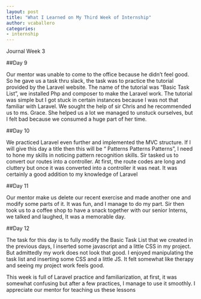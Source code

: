 ```yaml
---
layout: post
title: "What I Learned on My Third Week of Internship"
author: vcaballero
categories: 
- internship
---
```

Journal Week 3

##Day 9

Our mentor was unable to come to the office because he didn’t feel good. So he gave us a task thru slack, the task was to practice the tutorial provided by the Laravel website. The name of the tutorial was “Basic Task List”, we installed Php and composer to make the Laravel work. The tutorial was simple but I got stuck in certain instances because I was not that familiar with Laravel. We sought the help of sir Chris and he recommended us to ms. Grace. She helped us a lot we managed to unstuck ourselves, but I felt bad because we consumed a huge part of her time. 

##Day 10

We practiced Laravel even further and implemented the MVC structure. If I will give this day a title then this will be “ Patterns Patterns Patterns”,  I need to hone my skills in noticing pattern recognition skills. Sir tasked us to convert our routes into a controller. At first, the route codes are long and cluttery but once it was converted into a controller it was neat. It was certainly a good addition to my knowledge of Laravel

##Day 11

Our mentor make us delete our recent exercise and made another one and modify some parts of it. It was fun, and I manage to do my part. Sir then took us to a coffee shop to have a snack together with our senior Interns, we talked and laughed, It was a memorable day.

##Day 12

The task for this day is to fully modify the Basic Task List that we created in the previous days, I inserted some javascript and a little CSS in my project. But admittedly my work does not look that good. I enjoyed manipulating the task list and inserting some CSS and a little JS. It felt somewhat like therapy and seeing my project work feels good. 

This week is full of Laravel practice and familiarization, at first, it was somewhat confusing but after a few practices, I manage to use it smoothly. I appreciate our mentor for teaching us these lessons 